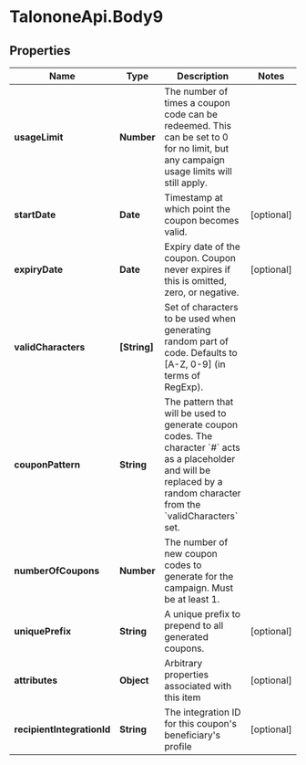 # TalononeApi.Body9

## Properties
Name | Type | Description | Notes
------------ | ------------- | ------------- | -------------
**usageLimit** | **Number** | The number of times a coupon code can be redeemed. This can be set to 0 for no limit, but any campaign usage limits will still apply.  | 
**startDate** | **Date** | Timestamp at which point the coupon becomes valid. | [optional] 
**expiryDate** | **Date** | Expiry date of the coupon. Coupon never expires if this is omitted, zero, or negative. | [optional] 
**validCharacters** | **[String]** | Set of characters to be used when generating random part of code. Defaults to [A-Z, 0-9] (in terms of RegExp). | 
**couponPattern** | **String** | The pattern that will be used to generate coupon codes. The character &#x60;#&#x60; acts as a placeholder and will be replaced by a random character from the &#x60;validCharacters&#x60; set.  | 
**numberOfCoupons** | **Number** | The number of new coupon codes to generate for the campaign. Must be at least 1. | 
**uniquePrefix** | **String** | A unique prefix to prepend to all generated coupons. | [optional] 
**attributes** | **Object** | Arbitrary properties associated with this item | [optional] 
**recipientIntegrationId** | **String** | The integration ID for this coupon&#39;s beneficiary&#39;s profile | [optional] 


